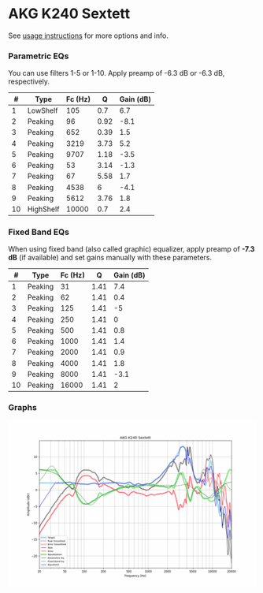 # AKG K240 Sextett
See [usage instructions](https://github.com/jaakkopasanen/AutoEq#usage) for more options and info.

### Parametric EQs
You can use filters 1-5 or 1-10. Apply preamp of -6.3 dB or -6.3 dB, respectively.

|   # | Type      |   Fc (Hz) |    Q |   Gain (dB) |
|-----|-----------|-----------|------|-------------|
|   1 | LowShelf  |       105 | 0.7  |         6.7 |
|   2 | Peaking   |        96 | 0.92 |        -8.1 |
|   3 | Peaking   |       652 | 0.39 |         1.5 |
|   4 | Peaking   |      3219 | 3.73 |         5.2 |
|   5 | Peaking   |      9707 | 1.18 |        -3.5 |
|   6 | Peaking   |        53 | 3.14 |        -1.3 |
|   7 | Peaking   |        67 | 5.58 |         1.7 |
|   8 | Peaking   |      4538 | 6    |        -4.1 |
|   9 | Peaking   |      5612 | 3.76 |         1.8 |
|  10 | HighShelf |     10000 | 0.7  |         2.4 |

### Fixed Band EQs
When using fixed band (also called graphic) equalizer, apply preamp of **-7.3 dB** (if available) and set gains manually with these parameters.

|   # | Type    |   Fc (Hz) |    Q |   Gain (dB) |
|-----|---------|-----------|------|-------------|
|   1 | Peaking |        31 | 1.41 |         7.4 |
|   2 | Peaking |        62 | 1.41 |         0.4 |
|   3 | Peaking |       125 | 1.41 |        -5   |
|   4 | Peaking |       250 | 1.41 |         0   |
|   5 | Peaking |       500 | 1.41 |         0.8 |
|   6 | Peaking |      1000 | 1.41 |         1.4 |
|   7 | Peaking |      2000 | 1.41 |         0.9 |
|   8 | Peaking |      4000 | 1.41 |         1.8 |
|   9 | Peaking |      8000 | 1.41 |        -3.1 |
|  10 | Peaking |     16000 | 1.41 |         2   |

### Graphs
![](./AKG%20K240%20Sextett.png)
